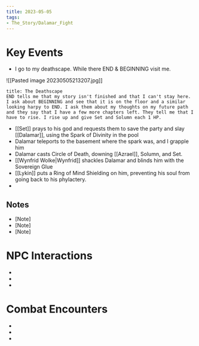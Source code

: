 ```yaml
---
title: 2023-05-05
tags:
- The_Story/Dalamar_Fight
---
```

# Key Events
- I go to my deathscape. While there END & BEGINNING visit me. 
 
![[Pasted image 20230505213207.jpg]]

```ad-info
title: The Deathscape
END tells me that my story isn't finished and that I can't stay here. 
I ask about BEGINNING and see that it is on the floor and a similar looking harpy to END. I ask them about my thoughts on my future path and they say that I have a few more chapters left. They tell me that I have to rise. I rise up and give Set and Solumn each 1 HP. 
```

- [[Set]] prays to his god and requests them to save the party and slay [[Dalamar]], using the Spark of Divinity in the pool
- Dalamar teleports to the basement where the spark was, and I grapple him
- Dalamar casts Circle of Death, downing [[Azrael]], Solumn, and Set. 
- [[Wynfrid Wolke|Wynfrid]] shackles Dalamar and blinds him with the Sovereign Glue
- [[Lykin]] puts a Ring of Mind Shielding on him, preventing his soul from going back to his phylactery.
- 

## Notes
- [Note]
- [Note]
- [Note]

# NPC Interactions
- [NPC Name]: [Interaction/Outcome]
- [NPC Name]: [Interaction/Outcome]
- [NPC Name]: [Interaction/Outcome]

# Combat Encounters
- [Monster Name(s)]: [Outcome]
- [Monster Name(s)]: [Outcome]
- [Monster Name(s)]: [Outcome]


